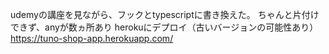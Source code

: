 udemyの講座を見ながら、フックとtypescriptに書き換えた。
ちゃんと片付けできず、anyが数ヵ所あり
herokuにデプロイ（古いバージョンの可能性あり）
https://tuno-shop-app.herokuapp.com/
